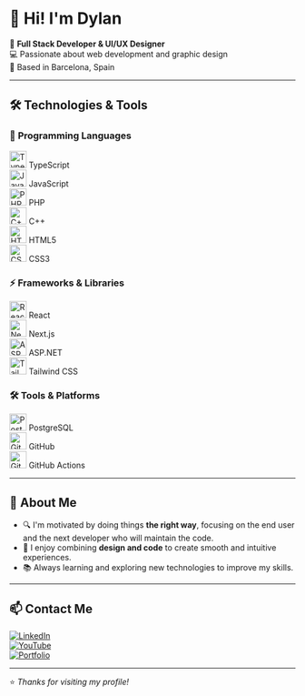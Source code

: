 # 👋 Hi! I'm Dylan  

🚀 **Full Stack Developer & UI/UX Designer**  
💻 Passionate about web development and graphic design  
📍 Based in Barcelona, Spain  

---

## 🛠 **Technologies & Tools**  

### 📜 **Programming Languages**  
<img src="https://cdn.jsdelivr.net/gh/devicons/devicon/icons/typescript/typescript-original.svg" alt="TypeScript" width="30"/> TypeScript  
<img src="https://cdn.jsdelivr.net/gh/devicons/devicon/icons/javascript/javascript-original.svg" alt="JavaScript" width="30"/> JavaScript  
<img src="https://cdn.jsdelivr.net/gh/devicons/devicon/icons/php/php-original.svg" alt="PHP" width="30"/> PHP  
<img src="https://cdn.jsdelivr.net/gh/devicons/devicon/icons/cplusplus/cplusplus-original.svg" alt="C++" width="30"/> C++  
<img src="https://cdn.jsdelivr.net/gh/devicons/devicon/icons/html5/html5-original.svg" alt="HTML5" width="30"/> HTML5  
<img src="https://cdn.jsdelivr.net/gh/devicons/devicon/icons/css3/css3-original.svg" alt="CSS3" width="30"/> CSS3  

### ⚡ **Frameworks & Libraries**  
<img src="https://cdn.jsdelivr.net/gh/devicons/devicon/icons/react/react-original.svg" alt="React" width="30"/> React  
<img src="https://cdn.jsdelivr.net/gh/devicons/devicon/icons/nextjs/nextjs-original.svg" alt="Next.js" width="30"/> Next.js  
<img src="https://cdn.jsdelivr.net/gh/devicons/devicon/icons/dot-net/dot-net-original.svg" alt="ASP.NET" width="30"/> ASP.NET  
<img src="https://cdn.jsdelivr.net/gh/devicons/devicon/icons/tailwindcss/tailwindcss-original.svg" alt="Tailwind CSS" width="30"/> Tailwind CSS  

### 🛠 **Tools & Platforms**  
<img src="https://cdn.jsdelivr.net/gh/devicons/devicon/icons/postgresql/postgresql-original.svg" alt="PostgreSQL" width="30"/> PostgreSQL  
<img src="https://cdn.jsdelivr.net/gh/devicons/devicon/icons/github/github-original.svg" alt="GitHub" width="30"/> GitHub  
<img src="https://cdn.jsdelivr.net/gh/devicons/devicon/icons/githubactions/githubactions-original.svg" alt="GitHub Actions" width="30"/> GitHub Actions  

---

## 📌 **About Me**  
- 🔍 I'm motivated by doing things **the right way**, focusing on the end user and the next developer who will maintain the code.  
- 🎨 I enjoy combining **design and code** to create smooth and intuitive experiences.  
- 📚 Always learning and exploring new technologies to improve my skills.  

---

## 📫 **Contact Me**  
[![LinkedIn](https://img.shields.io/badge/LinkedIn-0A66C2?style=for-the-badge&logo=linkedin&logoColor=white)](https://linkedin.com/in/leadvinyls)  
[![YouTube](https://img.shields.io/badge/YouTube-FF0000?style=for-the-badge&logo=youtube&logoColor=white)](https://youtube.com/@leadvinyls)  
[![Portfolio](https://img.shields.io/badge/Portfolio-000000?style=for-the-badge)](https://leadvinyls.dev)  

---

⭐️ _Thanks for visiting my profile!_